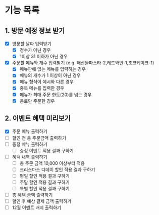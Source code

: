 # 기능 목록

## 1. 방문 예정 정보 받기

- [x] 방문할 날짜 입력받기
  - [x] 정수가 아닌 경우
  - [x] 1이상 31 이하가 아닌 경우
- [x] 주문할 메뉴와 개수 입력받기 (e.g. 해산물파스타-2,레드와인-1,초코케이크-1)
  - [x] 메뉴판에 없는 메뉴를 입력하는 경우
  - [x] 메뉴의 개수가 1 이상이 아닌 경우
  - [x] 메뉴 형식이 예시와 다른 경우
  - [x] 중복 메뉴를 입력한 경우
  - [x] 메뉴가 최대 주문 한도(20)를 넘는 경우
  - [x] 음료만 주문한 경우

## 2. 이벤트 혜택 미리보기

- [x] 주문 메뉴 출력하기
- [ ] 할인 전 총 주문금액 출력하기
- [ ] 증정 메뉴 출력하기
  - [ ] 증정 이벤트 적용 결과 구하기
- [ ] 혜택 내역 출력하기
  - [ ] 총 주문 금액 10,000 이상부터 적용
  - [ ] 크리스마스 디데이 할인 적용 결과 구하기
  - [ ] 평일 할인 적용 결과 구하기
  - [ ] 주말 할인 적용 결과 구하기
  - [ ] 특별 할인 적용 결과 구하기
- [ ] 총 혜택 금액 출력하기
- [ ] 할인 후 예상 결제 금액 출력하기
- [ ] 12월 이벤트 배지 출력하기
